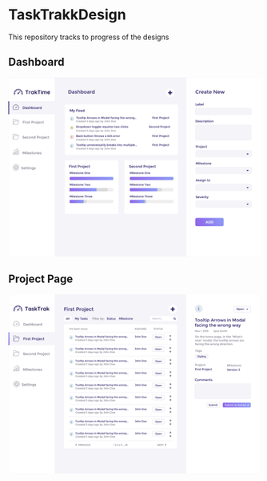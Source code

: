 # TaskTrakkDesign
This repository tracks to progress of the designs

## Dashboard

![](https://raw.githubusercontent.com/AliciaThomson/TaskTrakkDesign/master/screenshots/Dashboard-TrackTime.png)

## Project Page 

![](https://raw.githubusercontent.com/AliciaThomson/TaskTrakkDesign/master/screenshots/Project-TrackTime.png)